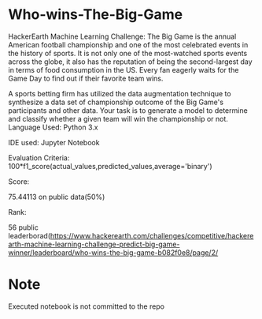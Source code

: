 # Who-wins-The-Big-Game
HackerEarth Machine Learning Challenge: The Big Game is the annual American football championship and one of the most celebrated events in the history of sports. It is not only one of the most-watched sports events across the globe, it also has the reputation of being the second-largest day in terms of food consumption in the US. Every fan eagerly waits for the Game Day to find out if their favorite team wins.

A sports betting firm has utilized the data augmentation technique to synthesize a data set of championship outcome of the Big Game's participants and other data. Your task is to generate a model to determine and classify whether a given team will win the championship or not.
Language Used: Python 3.x

IDE used: Jupyter Notebook 
      
Evaluation Criteria:    
100*f1_score(actual_values,predicted_values,average='binary')

Score:

75.44113 on public data(50%)

Rank:

56 public leaderborad(https://www.hackerearth.com/challenges/competitive/hackerearth-machine-learning-challenge-predict-big-game-winner/leaderboard/who-wins-the-big-game-b082f0e8/page/2/

# Note
Executed notebook is not committed to the repo
